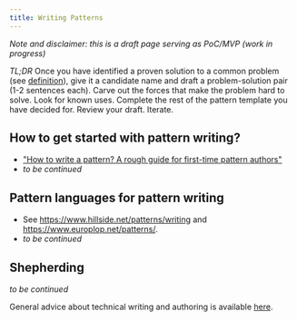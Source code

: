 ```yaml
--- 
title: Writing Patterns
---
```


*Note and disclaimer: this is a draft page serving as PoC/MVP (work in progress)*

*TL;DR* Once you have identified a proven solution to a common problem (see [definition](/about)), give it a candidate name and draft a problem-solution pair (1-2 sentences each). Carve out the forces that make the problem hard to solve. Look for known uses. Complete the rest of the pattern template you have decided for. Review your draft. Iterate. <!-- JY/RWB: " A patlet is a brief description of a pattern, usually one or two sentences" -->

<!-- TODO link to MAP retrospective blog post as of 2020: <https://ozimmer.ch/patterns/2020/04/29/MAPRetrospective.html> -->

## How to get started with pattern writing? 

* ["How to write a pattern? A rough guide for first-time pattern authors"](https://www.researchgate.net/publication/266653111_How_to_write_a_pattern_a_rough_guide_for_first-time_pattern_authors)
* *to be continued*

## Pattern languages for pattern writing

* See <https://www.hillside.net/patterns/writing> and <https://www.europlop.net/patterns/>.
* *to be continued*

## Shepherding 

*to be continued*

General advice about technical writing and authoring is available [here](https://ozimmer.ch/categories/#Authoring).